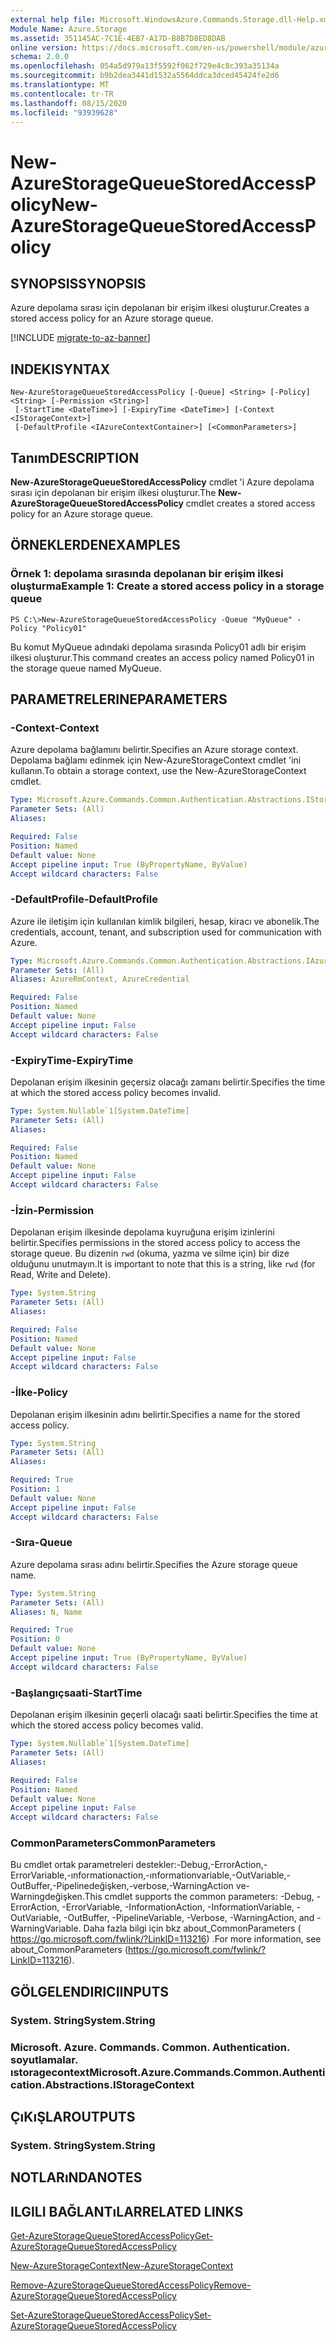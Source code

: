 ```yaml
---
external help file: Microsoft.WindowsAzure.Commands.Storage.dll-Help.xml
Module Name: Azure.Storage
ms.assetid: 351145AC-7C1E-4EB7-A17D-B8B7D8ED8DAB
online version: https://docs.microsoft.com/en-us/powershell/module/azure.storage/new-azurestoragequeuestoredaccesspolicy
schema: 2.0.0
ms.openlocfilehash: 054a5d979a13f5592f062f729e4c8c393a35134a
ms.sourcegitcommit: b9b2dea3441d1532a5564ddca3dced45424fe2d6
ms.translationtype: MT
ms.contentlocale: tr-TR
ms.lasthandoff: 08/15/2020
ms.locfileid: "93939628"
---
```

# <span data-ttu-id="e4a6f-101">New-AzureStorageQueueStoredAccessPolicy</span><span class="sxs-lookup"><span data-stu-id="e4a6f-101">New-AzureStorageQueueStoredAccessPolicy</span></span>

## <span data-ttu-id="e4a6f-102">SYNOPSIS</span><span class="sxs-lookup"><span data-stu-id="e4a6f-102">SYNOPSIS</span></span>
<span data-ttu-id="e4a6f-103">Azure depolama sırası için depolanan bir erişim ilkesi oluşturur.</span><span class="sxs-lookup"><span data-stu-id="e4a6f-103">Creates a stored access policy for an Azure storage queue.</span></span>

[!INCLUDE [migrate-to-az-banner](../../includes/migrate-to-az-banner.md)]

## <span data-ttu-id="e4a6f-104">INDEKI</span><span class="sxs-lookup"><span data-stu-id="e4a6f-104">SYNTAX</span></span>

```
New-AzureStorageQueueStoredAccessPolicy [-Queue] <String> [-Policy] <String> [-Permission <String>]
 [-StartTime <DateTime>] [-ExpiryTime <DateTime>] [-Context <IStorageContext>]
 [-DefaultProfile <IAzureContextContainer>] [<CommonParameters>]
```

## <span data-ttu-id="e4a6f-105">Tanım</span><span class="sxs-lookup"><span data-stu-id="e4a6f-105">DESCRIPTION</span></span>
<span data-ttu-id="e4a6f-106">**New-AzureStorageQueueStoredAccessPolicy** cmdlet 'i Azure depolama sırası için depolanan bir erişim ilkesi oluşturur.</span><span class="sxs-lookup"><span data-stu-id="e4a6f-106">The **New-AzureStorageQueueStoredAccessPolicy** cmdlet creates a stored access policy for an Azure storage queue.</span></span>

## <span data-ttu-id="e4a6f-107">ÖRNEKLERDEN</span><span class="sxs-lookup"><span data-stu-id="e4a6f-107">EXAMPLES</span></span>

### <span data-ttu-id="e4a6f-108">Örnek 1: depolama sırasında depolanan bir erişim ilkesi oluşturma</span><span class="sxs-lookup"><span data-stu-id="e4a6f-108">Example 1: Create a stored access policy in a storage queue</span></span>
```
PS C:\>New-AzureStorageQueueStoredAccessPolicy -Queue "MyQueue" -Policy "Policy01"
```

<span data-ttu-id="e4a6f-109">Bu komut MyQueue adındaki depolama sırasında Policy01 adlı bir erişim ilkesi oluşturur.</span><span class="sxs-lookup"><span data-stu-id="e4a6f-109">This command creates an access policy named Policy01 in the storage queue named MyQueue.</span></span>

## <span data-ttu-id="e4a6f-110">PARAMETRELERINE</span><span class="sxs-lookup"><span data-stu-id="e4a6f-110">PARAMETERS</span></span>

### <span data-ttu-id="e4a6f-111">-Context</span><span class="sxs-lookup"><span data-stu-id="e4a6f-111">-Context</span></span>
<span data-ttu-id="e4a6f-112">Azure depolama bağlamını belirtir.</span><span class="sxs-lookup"><span data-stu-id="e4a6f-112">Specifies an Azure storage context.</span></span>
<span data-ttu-id="e4a6f-113">Depolama bağlamı edinmek için New-AzureStorageContext cmdlet 'ini kullanın.</span><span class="sxs-lookup"><span data-stu-id="e4a6f-113">To obtain a storage context, use the New-AzureStorageContext cmdlet.</span></span>

```yaml
Type: Microsoft.Azure.Commands.Common.Authentication.Abstractions.IStorageContext
Parameter Sets: (All)
Aliases:

Required: False
Position: Named
Default value: None
Accept pipeline input: True (ByPropertyName, ByValue)
Accept wildcard characters: False
```

### <span data-ttu-id="e4a6f-114">-DefaultProfile</span><span class="sxs-lookup"><span data-stu-id="e4a6f-114">-DefaultProfile</span></span>
<span data-ttu-id="e4a6f-115">Azure ile iletişim için kullanılan kimlik bilgileri, hesap, kiracı ve abonelik.</span><span class="sxs-lookup"><span data-stu-id="e4a6f-115">The credentials, account, tenant, and subscription used for communication with Azure.</span></span>

```yaml
Type: Microsoft.Azure.Commands.Common.Authentication.Abstractions.IAzureContextContainer
Parameter Sets: (All)
Aliases: AzureRmContext, AzureCredential

Required: False
Position: Named
Default value: None
Accept pipeline input: False
Accept wildcard characters: False
```

### <span data-ttu-id="e4a6f-116">-ExpiryTime</span><span class="sxs-lookup"><span data-stu-id="e4a6f-116">-ExpiryTime</span></span>
<span data-ttu-id="e4a6f-117">Depolanan erişim ilkesinin geçersiz olacağı zamanı belirtir.</span><span class="sxs-lookup"><span data-stu-id="e4a6f-117">Specifies the time at which the stored access policy becomes invalid.</span></span>

```yaml
Type: System.Nullable`1[System.DateTime]
Parameter Sets: (All)
Aliases:

Required: False
Position: Named
Default value: None
Accept pipeline input: False
Accept wildcard characters: False
```

### <span data-ttu-id="e4a6f-118">-İzin</span><span class="sxs-lookup"><span data-stu-id="e4a6f-118">-Permission</span></span>
<span data-ttu-id="e4a6f-119">Depolanan erişim ilkesinde depolama kuyruğuna erişim izinlerini belirtir.</span><span class="sxs-lookup"><span data-stu-id="e4a6f-119">Specifies permissions in the stored access policy to access the storage queue.</span></span>
<span data-ttu-id="e4a6f-120">Bu dizenin `rwd` (okuma, yazma ve silme için) bir dize olduğunu unutmayın.</span><span class="sxs-lookup"><span data-stu-id="e4a6f-120">It is important to note that this is a string, like `rwd` (for Read, Write and Delete).</span></span>

```yaml
Type: System.String
Parameter Sets: (All)
Aliases:

Required: False
Position: Named
Default value: None
Accept pipeline input: False
Accept wildcard characters: False
```

### <span data-ttu-id="e4a6f-121">-İlke</span><span class="sxs-lookup"><span data-stu-id="e4a6f-121">-Policy</span></span>
<span data-ttu-id="e4a6f-122">Depolanan erişim ilkesinin adını belirtir.</span><span class="sxs-lookup"><span data-stu-id="e4a6f-122">Specifies a name for the stored access policy.</span></span>

```yaml
Type: System.String
Parameter Sets: (All)
Aliases:

Required: True
Position: 1
Default value: None
Accept pipeline input: False
Accept wildcard characters: False
```

### <span data-ttu-id="e4a6f-123">-Sıra</span><span class="sxs-lookup"><span data-stu-id="e4a6f-123">-Queue</span></span>
<span data-ttu-id="e4a6f-124">Azure depolama sırası adını belirtir.</span><span class="sxs-lookup"><span data-stu-id="e4a6f-124">Specifies the Azure storage queue name.</span></span>

```yaml
Type: System.String
Parameter Sets: (All)
Aliases: N, Name

Required: True
Position: 0
Default value: None
Accept pipeline input: True (ByPropertyName, ByValue)
Accept wildcard characters: False
```

### <span data-ttu-id="e4a6f-125">-Başlangıçsaati</span><span class="sxs-lookup"><span data-stu-id="e4a6f-125">-StartTime</span></span>
<span data-ttu-id="e4a6f-126">Depolanan erişim ilkesinin geçerli olacağı saati belirtir.</span><span class="sxs-lookup"><span data-stu-id="e4a6f-126">Specifies the time at which the stored access policy becomes valid.</span></span>

```yaml
Type: System.Nullable`1[System.DateTime]
Parameter Sets: (All)
Aliases:

Required: False
Position: Named
Default value: None
Accept pipeline input: False
Accept wildcard characters: False
```

### <span data-ttu-id="e4a6f-127">CommonParameters</span><span class="sxs-lookup"><span data-stu-id="e4a6f-127">CommonParameters</span></span>
<span data-ttu-id="e4a6f-128">Bu cmdlet ortak parametreleri destekler:-Debug,-ErrorAction,-ErrorVariable,-ınformationaction,-ınformationvariable,-OutVariable,-OutBuffer,-Pipelinedeğişken,-verbose,-WarningAction ve-Warningdeğişken.</span><span class="sxs-lookup"><span data-stu-id="e4a6f-128">This cmdlet supports the common parameters: -Debug, -ErrorAction, -ErrorVariable, -InformationAction, -InformationVariable, -OutVariable, -OutBuffer, -PipelineVariable, -Verbose, -WarningAction, and -WarningVariable.</span></span> <span data-ttu-id="e4a6f-129">Daha fazla bilgi için bkz about_CommonParameters ( https://go.microsoft.com/fwlink/?LinkID=113216) .</span><span class="sxs-lookup"><span data-stu-id="e4a6f-129">For more information, see about_CommonParameters (https://go.microsoft.com/fwlink/?LinkID=113216).</span></span>

## <span data-ttu-id="e4a6f-130">GÖLGELENDIRICI</span><span class="sxs-lookup"><span data-stu-id="e4a6f-130">INPUTS</span></span>

### <span data-ttu-id="e4a6f-131">System. String</span><span class="sxs-lookup"><span data-stu-id="e4a6f-131">System.String</span></span>

### <span data-ttu-id="e4a6f-132">Microsoft. Azure. Commands. Common. Authentication. soyutlamalar. ıstoragecontext</span><span class="sxs-lookup"><span data-stu-id="e4a6f-132">Microsoft.Azure.Commands.Common.Authentication.Abstractions.IStorageContext</span></span>

## <span data-ttu-id="e4a6f-133">ÇıKıŞLAR</span><span class="sxs-lookup"><span data-stu-id="e4a6f-133">OUTPUTS</span></span>

### <span data-ttu-id="e4a6f-134">System. String</span><span class="sxs-lookup"><span data-stu-id="e4a6f-134">System.String</span></span>

## <span data-ttu-id="e4a6f-135">NOTLARıNDA</span><span class="sxs-lookup"><span data-stu-id="e4a6f-135">NOTES</span></span>

## <span data-ttu-id="e4a6f-136">ILGILI BAĞLANTıLAR</span><span class="sxs-lookup"><span data-stu-id="e4a6f-136">RELATED LINKS</span></span>

[<span data-ttu-id="e4a6f-137">Get-AzureStorageQueueStoredAccessPolicy</span><span class="sxs-lookup"><span data-stu-id="e4a6f-137">Get-AzureStorageQueueStoredAccessPolicy</span></span>](./Get-AzureStorageQueueStoredAccessPolicy.md)

[<span data-ttu-id="e4a6f-138">New-AzureStorageContext</span><span class="sxs-lookup"><span data-stu-id="e4a6f-138">New-AzureStorageContext</span></span>](./New-AzureStorageContext.md)

[<span data-ttu-id="e4a6f-139">Remove-AzureStorageQueueStoredAccessPolicy</span><span class="sxs-lookup"><span data-stu-id="e4a6f-139">Remove-AzureStorageQueueStoredAccessPolicy</span></span>](./Remove-AzureStorageQueueStoredAccessPolicy.md)

[<span data-ttu-id="e4a6f-140">Set-AzureStorageQueueStoredAccessPolicy</span><span class="sxs-lookup"><span data-stu-id="e4a6f-140">Set-AzureStorageQueueStoredAccessPolicy</span></span>](./Set-AzureStorageQueueStoredAccessPolicy.md)


